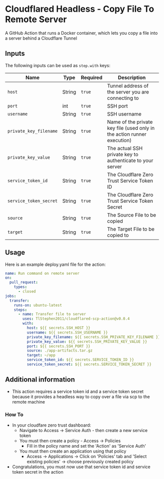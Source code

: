 # Cloudflared Headless - Copy File To Remote Server

A GitHub Action that runs a Docker container, which lets you copy a file into a server behind a Cloudflare Tunnel

## Inputs

The following inputs can be used as `step.with` keys:

| Name                   | Type   | Required | Description                                                             |
| ---------------------- | ------ | -------- | ----------------------------------------------------------------------- |
| `host`                 | String | `true`   | Tunnel address of the server you are connecting to                      |
| `port`                 | int    | `true`   | SSH port                                                                |
| `username`             | String | `true`   | SSH username                                                            |
| `private_key_filename` | String | `true`   | Name of the private key file (used only in the action runner execution) |
| `private_key_value`    | String | `true`   | The actual SSH private key to authenticate to your server               |
| `service_token_id`     | String | `true`   | The Cloudflare Zero Trust Service Token ID                              |
| `service_token_secret` | String | `true`   | The Cloudflare Zero Trust Service Token Secret                          |
| `source`               | String | `true`   | The Source File to be copied                                            |
| `target`               | String | `true`   | The Target File to be copied to                                         |


## Usage

Here is an example deploy.yaml file for the action:

```yaml
name: Run command on remote server
on:
  pull_request:
    types:
      - closed
jobs:
  transfer:
    runs-on: ubuntu-latest
    steps:
      - name: Transfer file to server
        uses: TlStephen2011/cloudflared-scp-action@v0.0.4
        with:
          host: ${{ secrets.SSH_HOST }}
          username: ${{ secrets.SSH_USERNAME }}
          private_key_filename: ${{ secrets.SSH_PRIVATE_KEY_FILENAME }}
          private_key_value: ${{ secrets.SSH_PRIVATE_KEY_VALUE }}
          port: ${{ secrets.SSH_PORT }}
          source: ./app-artifacts.tar.gz
          target: ~/app
          service_token_id: ${{ secrets.SERVICE_TOKEN_ID }}
          service_token_secret: ${{ secrets.SERVICE_TOKEN_SECRET }}
```

## Additional information

- This action requires a service token id and a service token secret because it provides a headless way to copy over a file via scp to the remote machine

### How To

- In your cloudfare zero trust dashboard:
    - Navigate to Access -> Service Auth - then create a new service token
    - You must then create a policy - Access -> Policies
        - Fill in the policy name and set the 'Action' as 'Service Auth'
    - You must then create an application using that policy
        - Access -> Applications -> Click on 'Policies' tab and 'Select existing policies' -> choose previously created policy
- Congratulations, you must now use that service token id and service token secret in the action